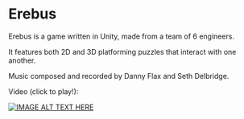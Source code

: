 # Erebus

Erebus is a game written in Unity, made from a team of 6 engineers.

It features both 2D and 3D platforming puzzles that interact with one another.

Music composed and recorded by Danny Flax and Seth Delbridge.

Video (click to play!):

[![IMAGE ALT TEXT HERE](https://img.youtube.com/vi/Fm8c-8q2soY/0.jpg)](https://www.youtube.com/watch?v=Fm8c-8q2soY)
